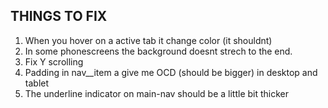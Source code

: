 ## THINGS TO FIX

1. When you hover on a active tab it change color (it shouldnt)
3. In some phonescreens the background doesnt strech to the end.
2. Fix Y scrolling
4. Padding in nav__item a give me OCD (should be bigger) in desktop and tablet
5. The underline indicator on main-nav should be a little bit thicker